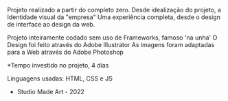 Projeto realizado a partir do completo zero.
Desde idealização do projeto, a Identidade visual da "empresa"
Uma experiência completa, desde o design de interface ao design da web.

Projeto inteiramente codado sem uso de Frameworks, famoso 'na unha'
O Design foi feito através do Adobe Illustrator
As imagens foram adaptadas para a Web através do Adobe Photoshop


*Tempo investido no projeto, 4 dias

Linguagens usadas:
HTML, CSS e JS

- Studio Made Art - 2022
